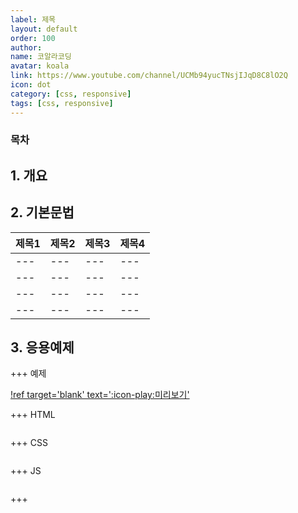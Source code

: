 ```yaml
---
label: 제목
layout: default
order: 100
author:
name: 코알라코딩
avatar: koala
link: https://www.youtube.com/channel/UCMb94yucTNsjIJqD8C8lO2Q
icon: dot
category: [css, responsive]
tags: [css, responsive]
---
```



### 목차 <!-- omit in toc -->

## 1. 개요

>

## 2. 기본문법

| 제목1 | 제목2 | 제목3 | 제목4 |
| ----- | ----- | ----- | ----- |
| ---   | ---   | ---   | ---   |
| ---   | ---   | ---   | ---   |
| ---   | ---   | ---   | ---   |
| ---   | ---   | ---   | ---   |

## 3. 응용예제

+++ 예제

[!ref target='blank' text=':icon-play:미리보기'](https://qwerewqwerew.github.io/source/jq/9)

+++ HTML

```html # html

```

+++ CSS

```css # css

```

+++ JS

```js # javascript

```

+++
